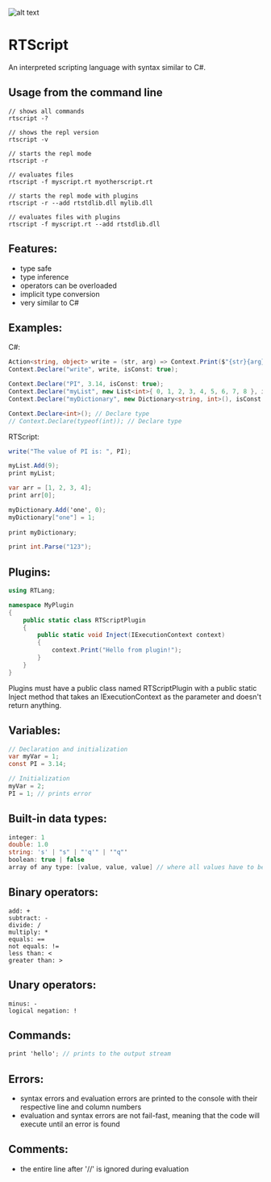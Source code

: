![alt text](https://github.com/miroiu/rt-script/blob/master/RTScript/icon.ico "RTScript logo")
# RTScript
An interpreted scripting language with syntax similar to C#.

## Usage from the command line
```
// shows all commands
rtscript -?

// shows the repl version
rtscript -v 

// starts the repl mode
rtscript -r

// evaluates files
rtscript -f myscript.rt myotherscript.rt

// starts the repl mode with plugins
rtscript -r --add rtstdlib.dll mylib.dll

// evaluates files with plugins
rtscript -f myscript.rt --add rtstdlib.dll
```

## Features:
  - type safe
  - type inference
  - operators can be overloaded
  - implicit type conversion
  - very similar to C#
  
## Examples:
C#:
```csharp
Action<string, object> write = (str, arg) => Context.Print($"{str}{arg}");
Context.Declare("write", write, isConst: true);

Context.Declare("PI", 3.14, isConst: true);
Context.Declare("myList", new List<int>{ 0, 1, 2, 3, 4, 5, 6, 7, 8 }, isConst: true);
Context.Declare("myDictionary", new Dictionary<string, int>(), isConst: true);

Context.Declare<int>(); // Declare type
// Context.Declare(typeof(int)); // Declare type
```

RTScript:
```csharp
write("The value of PI is: ", PI);

myList.Add(9);
print myList;

var arr = [1, 2, 3, 4];
print arr[0];

myDictionary.Add('one', 0);
myDictionary["one"] = 1;
 
print myDictionary;

print int.Parse("123");
```

## Plugins:
```csharp
using RTLang;

namespace MyPlugin
{
    public static class RTScriptPlugin
    {
        public static void Inject(IExecutionContext context)
        {
            context.Print("Hello from plugin!");
        }
    }
}
```
Plugins must have a public class named RTScriptPlugin with a public static Inject method that takes an IExecutionContext as the parameter and doesn't return anything.
 
## Variables:
```csharp
// Declaration and initialization
var myVar = 1;
const PI = 3.14;

// Initialization
myVar = 2;
PI = 1; // prints error
```

## Built-in data types:
```csharp
integer: 1
double: 1.0
string: 's' | "s" | "'q'" | '"q"'
boolean: true | false
array of any type: [value, value, value] // where all values have to be of the same type
```

## Binary operators:
```
add: +
subtract: -
divide: /
multiply: *
equals: ==
not equals: !=
less than: <
greater than: > 
```

## Unary operators:
```
minus: -
logical negation: !
```

## Commands:
```csharp
print 'hello'; // prints to the output stream
```

## Errors:
  - syntax errors and evaluation errors are printed to the console with their respective line and column numbers
  - evaluation and syntax errors are not fail-fast, meaning that the code will execute until an error is found

## Comments:
  - the entire line after '//' is ignored during evaluation 
